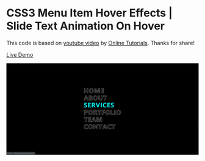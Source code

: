 # CSS3 Menu Item Hover Effects | Slide Text Animation On Hover

This code is based on [youtube video](https://www.youtube.com/watch?v=3BLWrijD3PQ&t=0s) by [Online Tutorials](https://www.youtube.com/channel/UCbwXnUipZsLfUckBPsC7Jog). Thanks for share!

[Live Demo](https://yangshun.win/Learn-To-Use/Front-End/CSS-Effect/2019/12/02-Menu-Item-Hover-Effects/index.html)

![](effect.png)